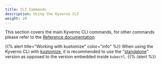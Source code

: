 ```yaml
---
title: CLI Commands
description: Using the Kyverno CLI
weight: 20
---
```


This section covers the main Kyverno CLI commands, for other commands please refer to the [Reference documentation](../reference)

{{% alert title="Working with kustomize" color="info" %}}
When using the Kyverno CLI with [kustomize](https://kustomize.io/), it is recommended to use the "[standalone](https://kubectl.docs.kubernetes.io/installation/kustomize/binaries/)" version as opposed to the version embedded inside `kubectl`.
{{% /alert %}}
